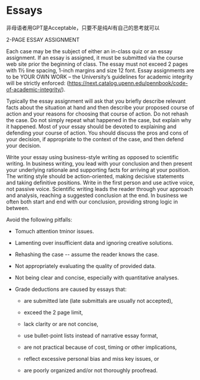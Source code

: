 

# Essays

非母语者用GPT是Acceptable，只要不是纯AI有自己的思考就可以

2-PAGE ESSAY ASSIGNMENT

Each case may be the subject of either an in-class quiz or an essay assignment. If an essay is assigned, it must be submitted via the course web site prior the beginning of class. The essay must not exceed 2 pages with 1½ line spacing, 1-inch margins and size 12 font. Essay assignments are to be YOUR OWN WORK – the University’s guidelines for academic integrity will be strictly enforced: (https://next.catalog.upenn.edu/pennbook/code-of-academic-integrity/).

Typically the essay assignment will ask that you briefly describe relevant facts about the situation at hand and then describe your proposed course of action and your reasons for choosing that course of action. Do not rehash the case. Do not simply repeat what happened in the case, but explain why it happened. Most of your essay should be devoted to explaining and defending your course of action. You should discuss the pros and cons of your decision, if appropriate to
the context of the case, and then defend your decision.

Write your essay using business-style writing as opposed to scientific writing. In business writing, you lead with your conclusion and then present your underlying rationale and supporting facts for arriving at your position. The writing style should be action-oriented, making decisive statements and taking definitive positions. Write in the first person and use active voice, not passive voice. Scientific writing leads the reader through your approach and analysis, reaching a
suggested conclusion at the end. In business we often both start and end with our conclusion, providing strong logic in between.

Avoid the following pitfalls:

- Tomuch attention tminor issues.

- Lamenting over insufficient data and ignoring creative solutions.

- Rehashing the case -- assume the reader knows the case.

- Not appropriately evaluating the quality of provided data.

- Not being clear and concise, especially with quantitative analyses.

- Grade deductions are caused by essays that:

  - are submitted late (late submittals are usually not accepted),

  - exceed the 2 page limit,

  - lack clarity or are not concise,

  - use bullet-point lists instead of narrative essay format,

  - are not practical because of cost, timing or other implications,

  - reflect excessive personal bias and miss key issues, or

  - are poorly organized and/or not thoroughly proofread.